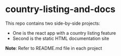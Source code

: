 # country-listing-and-docs
This repo contains two side-by-side projects:
- One is the react app with a country listing feature
- Second is the static HTML documentation site


**Note**: Refer to README.md file in each project
